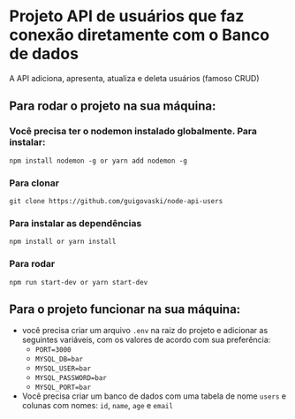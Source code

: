 # Projeto API de usuários que faz conexão diretamente com o Banco de dados
A API adiciona, apresenta, atualiza e deleta usuários (famoso CRUD)

## Para rodar o projeto na sua máquina:

### Você precisa ter o nodemon instalado globalmente. Para instalar:
`npm install nodemon -g or yarn add nodemon -g`

### Para clonar
`git clone https://github.com/guigovaski/node-api-users`

### Para instalar as dependências
`npm install or yarn install`

### Para rodar
`npm run start-dev or yarn start-dev`

## Para o projeto funcionar na sua máquina:

- você precisa criar um arquivo `.env` na raiz do projeto e adicionar as seguintes variáveis, com os valores de acordo com sua preferência:
    - `PORT=3000`
    - `MYSQL_DB=bar`
    - `MYSQL_USER=bar`
    - `MYSQL_PASSWORD=bar`
    - `MYSQL_PORT=bar`
- Você precisa criar um banco de dados com uma tabela de nome `users` e colunas com nomes: `id`, `name`, `age` e `email`
